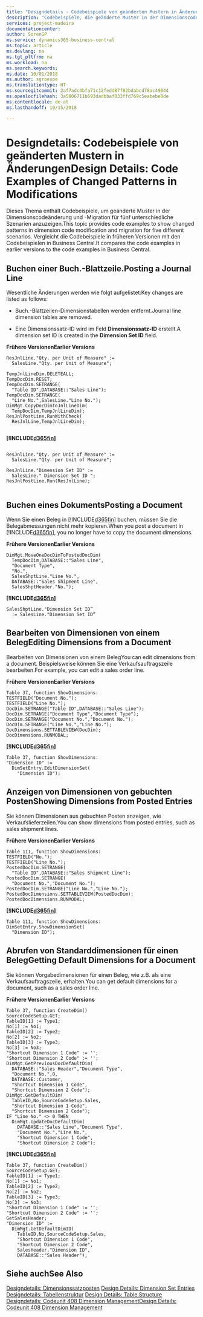 ```yaml
---
title: "Designdetails ‑ Codebeispiele von geänderten Mustern in Änderungen | Microsoft Docs"
description: "Codebeispiele, die geänderte Muster in der Dimensionscodeänderung und -Migration für fünf unterschiedliche Szenarien anzuzeigen. Vergleicht die Codebeispiele in früheren Versionen mit den Codebeispielen in Business Central."
services: project-madeira
documentationcenter: 
author: SorenGP
ms.service: dynamics365-business-central
ms.topic: article
ms.devlang: na
ms.tgt_pltfrm: na
ms.workload: na
ms.search.keywords: 
ms.date: 10/01/2018
ms.author: sgroespe
ms.translationtype: HT
ms.sourcegitcommit: 2af7adc4bfa71c12fedd87f02bdabcd78ac49844
ms.openlocfilehash: 3a5806711b693dadbbaf033ffd769c5eabebe8de
ms.contentlocale: de-at
ms.lasthandoff: 10/15/2018

---
```

# <a name="design-details-code-examples-of-changed-patterns-in-modifications"></a><span data-ttu-id="0d6fe-104">Designdetails: Codebeispiele von geänderten Mustern in Änderungen</span><span class="sxs-lookup"><span data-stu-id="0d6fe-104">Design Details: Code Examples of Changed Patterns in Modifications</span></span>
<span data-ttu-id="0d6fe-105">Dieses Thema enthält Codebeispiele, um geänderte Muster in der Dimensionscodeänderung und -Migration für fünf unterschiedliche Szenarien anzuzeigen.</span><span class="sxs-lookup"><span data-stu-id="0d6fe-105">This topic provides code examples to show changed patterns in dimension code modification and migration for five different scenarios.</span></span> <span data-ttu-id="0d6fe-106">Vergleicht die Codebeispiele in früheren Versionen mit den Codebeispielen in Business Central.</span><span class="sxs-lookup"><span data-stu-id="0d6fe-106">It compares the code examples in earlier versions to the code examples in Business Central.</span></span>

## <a name="posting-a-journal-line"></a><span data-ttu-id="0d6fe-107">Buchen einer Buch.-Blattzeile.</span><span class="sxs-lookup"><span data-stu-id="0d6fe-107">Posting a Journal Line</span></span>  
<span data-ttu-id="0d6fe-108">Wesentliche Änderungen werden wie folgt aufgelistet:</span><span class="sxs-lookup"><span data-stu-id="0d6fe-108">Key changes are listed as follows:</span></span>  
  
- <span data-ttu-id="0d6fe-109">Buch.-Blattzeilen-Dimensionstabellen werden entfernt.</span><span class="sxs-lookup"><span data-stu-id="0d6fe-109">Journal line dimension tables are removed.</span></span>  
  
- <span data-ttu-id="0d6fe-110">Eine Dimensionssatz-ID wird im Feld **Dimensionssatz-ID** erstellt.</span><span class="sxs-lookup"><span data-stu-id="0d6fe-110">A dimension set ID is created in the **Dimension Set ID** field.</span></span>  
  
<span data-ttu-id="0d6fe-111">**Frühere Versionen**</span><span class="sxs-lookup"><span data-stu-id="0d6fe-111">**Earlier Versions**</span></span>  
  
```  
ResJnlLine."Qty. per Unit of Measure" :=   
  SalesLine."Qty. per Unit of Measure";  
  
TempJnlLineDim.DELETEALL;  
TempDocDim.RESET;  
TempDocDim.SETRANGE(  
  "Table ID",DATABASE::"Sales Line");  
TempDocDim.SETRANGE(  
  "Line No.",SalesLine."Line No.");  
DimMgt.CopyDocDimToJnlLineDim(  
  TempDocDim,TempJnlLineDim);  
ResJnlPostLine.RunWithCheck(  
  ResJnlLine,TempJnlLineDim);  
  
```  
  
 **[!INCLUDE[d365fin](includes/d365fin_md.md)]**  
  
```  
  
ResJnlLine."Qty. per Unit of Measure" :=   
  SalesLine."Qty. per Unit of Measure";  
  
ResJnlLine."Dimension Set ID" :=   
  SalesLine." Dimension Set ID ";  
ResJnlPostLine.Run(ResJnlLine);  
  
```  
  
## <a name="posting-a-document"></a><span data-ttu-id="0d6fe-112">Buchen eines Dokuments</span><span class="sxs-lookup"><span data-stu-id="0d6fe-112">Posting a Document</span></span>  
 <span data-ttu-id="0d6fe-113">Wenn Sie einen Beleg in [!INCLUDE[d365fin](includes/d365fin_md.md)] buchen, müssen Sie die Belegabmessungen nicht mehr kopieren.</span><span class="sxs-lookup"><span data-stu-id="0d6fe-113">When you post a document in [!INCLUDE[d365fin](includes/d365fin_md.md)], you no longer have to copy the document dimensions.</span></span>  
  
 <span data-ttu-id="0d6fe-114">**Frühere Versionen**</span><span class="sxs-lookup"><span data-stu-id="0d6fe-114">**Earlier Versions**</span></span>  
  
```  
DimMgt.MoveOneDocDimToPostedDocDim(  
  TempDocDim,DATABASE::"Sales Line",  
  "Document Type",  
  "No.",  
  SalesShptLine."Line No.",  
  DATABASE::"Sales Shipment Line",  
  SalesShptHeader."No.");  
```  
  
 **[!INCLUDE[d365fin](includes/d365fin_md.md)]**  
  
```  
SalesShptLine."Dimension Set ID”  
  := SalesLine."Dimension Set ID”  
```  
  
## <a name="editing-dimensions-from-a-document"></a><span data-ttu-id="0d6fe-115">Bearbeiten von Dimensionen von einem Beleg</span><span class="sxs-lookup"><span data-stu-id="0d6fe-115">Editing Dimensions from a Document</span></span>  
 <span data-ttu-id="0d6fe-116">Bearbeiten von Dimensionen von einem Beleg</span><span class="sxs-lookup"><span data-stu-id="0d6fe-116">You can edit dimensions from a document.</span></span> <span data-ttu-id="0d6fe-117">Beispielsweise können Sie eine Verkaufsauftragszeile bearbeiten.</span><span class="sxs-lookup"><span data-stu-id="0d6fe-117">For example, you can edit a sales order line.</span></span>  
  
 <span data-ttu-id="0d6fe-118">**Frühere Versionen**</span><span class="sxs-lookup"><span data-stu-id="0d6fe-118">**Earlier Versions**</span></span>  
  
```  
Table 37, function ShowDimensions:  
TESTFIELD("Document No.");  
TESTFIELD("Line No.");  
DocDim.SETRANGE("Table ID",DATABASE::"Sales Line");  
DocDim.SETRANGE("Document Type","Document Type");  
DocDim.SETRANGE("Document No.","Document No.");  
DocDim.SETRANGE("Line No.","Line No.");  
DocDimensions.SETTABLEVIEW(DocDim);  
DocDimensions.RUNMODAL;  
```  
  
 **[!INCLUDE[d365fin](includes/d365fin_md.md)]**  
  
```  
Table 37, function ShowDimensions:  
"Dimension ID" :=   
  DimSetEntry.EditDimensionSet(  
    "Dimension ID");  
```  
  
## <a name="showing-dimensions-from-posted-entries"></a><span data-ttu-id="0d6fe-119">Anzeigen von Dimensionen von gebuchten Posten</span><span class="sxs-lookup"><span data-stu-id="0d6fe-119">Showing Dimensions from Posted Entries</span></span>  
 <span data-ttu-id="0d6fe-120">Sie können Dimensionen aus gebuchten Posten anzeigen, wie Verkaufslieferzeilen.</span><span class="sxs-lookup"><span data-stu-id="0d6fe-120">You can show dimensions from posted entries, such as sales shipment lines.</span></span>  
  
 <span data-ttu-id="0d6fe-121">**Frühere Versionen**</span><span class="sxs-lookup"><span data-stu-id="0d6fe-121">**Earlier Versions**</span></span>  
  
```  
Table 111, function ShowDimensions:  
TESTFIELD("No.");  
TESTFIELD("Line No.");  
PostedDocDim.SETRANGE(  
  "Table ID",DATABASE::"Sales Shipment Line");  
PostedDocDim.SETRANGE(  
  "Document No.","Document No.");  
PostedDocDim.SETRANGE("Line No.","Line No.");  
PostedDocDimensions.SETTABLEVIEW(PostedDocDim);  
PostedDocDimensions.RUNMODAL;  
```  
  
 **[!INCLUDE[d365fin](includes/d365fin_md.md)]**  
  
```  
Table 111, function ShowDimensions:  
DimSetEntry.ShowDimensionSet(  
  "Dimension ID");  
```  
  
## <a name="getting-default-dimensions-for-a-document"></a><span data-ttu-id="0d6fe-122">Abrufen von Standarddimensionen für einen Beleg</span><span class="sxs-lookup"><span data-stu-id="0d6fe-122">Getting Default Dimensions for a Document</span></span>  
 <span data-ttu-id="0d6fe-123">Sie können Vorgabedimensionen für einen Beleg, wie z.B. als eine Verkaufsauftragszeile, erhalten.</span><span class="sxs-lookup"><span data-stu-id="0d6fe-123">You can get default dimensions for a document, such as a sales order line.</span></span>  
  
 <span data-ttu-id="0d6fe-124">**Frühere Versionen**</span><span class="sxs-lookup"><span data-stu-id="0d6fe-124">**Earlier Versions**</span></span>  
  
```  
Table 37, function CreateDim()  
SourceCodeSetup.GET;  
TableID[1] := Type1;  
No[1] := No1;  
TableID[2] := Type2;  
No[2] := No2;  
TableID[3] := Type3;  
No[3] := No3;  
"Shortcut Dimension 1 Code" := '';  
"Shortcut Dimension 2 Code" := '';  
DimMgt.GetPreviousDocDefaultDim(  
  DATABASE::"Sales Header","Document Type",  
  "Document No.",0,  
  DATABASE::Customer,  
  "Shortcut Dimension 1 Code",  
  "Shortcut Dimension 2 Code");  
DimMgt.GetDefaultDim(  
  TableID,No,SourceCodeSetup.Sales,  
  "Shortcut Dimension 1 Code",  
  "Shortcut Dimension 2 Code");  
IF "Line No." <> 0 THEN  
  DimMgt.UpdateDocDefaultDim(  
    DATABASE::"Sales Line","Document Type",  
    "Document No.","Line No.",  
    "Shortcut Dimension 1 Code",  
    "Shortcut Dimension 2 Code");  
```  
  
 **[!INCLUDE[d365fin](includes/d365fin_md.md)]**  
  
```  
Table 37, function CreateDim()  
SourceCodeSetup.GET;  
TableID[1] := Type1;  
No[1] := No1;  
TableID[2] := Type2;  
No[2] := No2;  
TableID[3] := Type3;  
No[3] := No3;  
"Shortcut Dimension 1 Code" := '';  
"Shortcut Dimension 2 Code" := '';  
GetSalesHeader;  
"Dimension ID" :=  
  DimMgt.GetDefaultDimID(  
    TableID,No,SourceCodeSetup.Sales,  
    "Shortcut Dimension 1 Code",  
    "Shortcut Dimension 2 Code",  
    SalesHeader."Dimension ID",  
    DATABASE::"Sales Header");

```  

## <a name="see-also"></a><span data-ttu-id="0d6fe-125">Siehe auch</span><span class="sxs-lookup"><span data-stu-id="0d6fe-125">See Also</span></span>  
<span data-ttu-id="0d6fe-126">[Designdetails: Dimensionssatzposten](design-details-dimension-set-entries.md) </span><span class="sxs-lookup"><span data-stu-id="0d6fe-126">[Design Details: Dimension Set Entries](design-details-dimension-set-entries.md) </span></span>  
<span data-ttu-id="0d6fe-127">[Designdetails: Tabellenstruktur](design-details-table-structure.md) </span><span class="sxs-lookup"><span data-stu-id="0d6fe-127">[Design Details: Table Structure](design-details-table-structure.md) </span></span>  
[<span data-ttu-id="0d6fe-128">Designdetails: Codeunit 408 Dimension Management</span><span class="sxs-lookup"><span data-stu-id="0d6fe-128">Design Details: Codeunit 408 Dimension Management</span></span>](design-details-codeunit-408-dimension-management.md)

